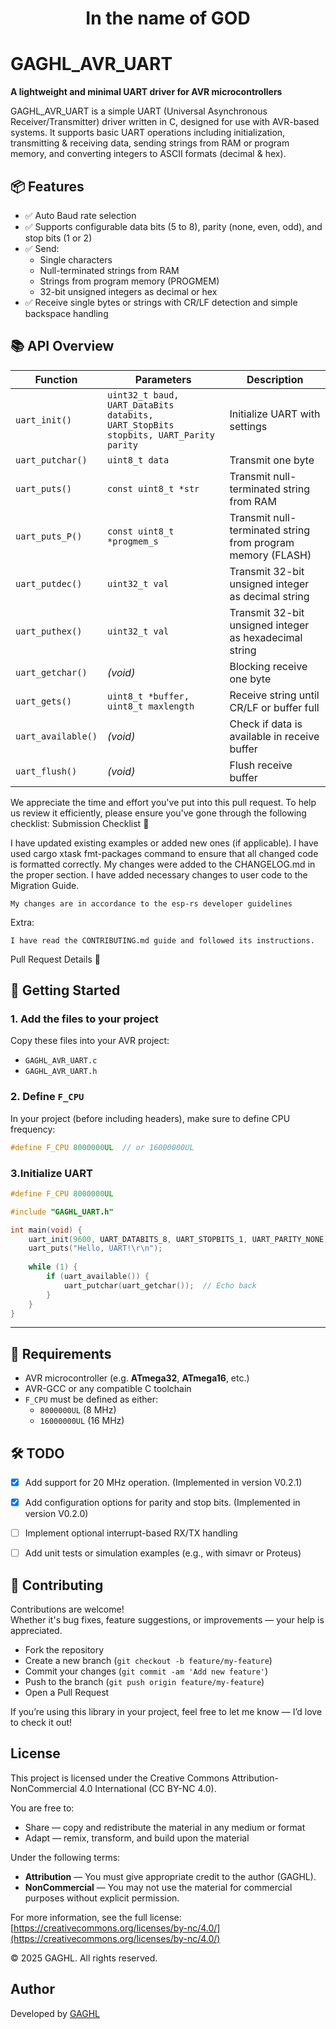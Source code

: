 <h1 align="center">In the name of GOD</h1>

# GAGHL_AVR_UART

**A lightweight and minimal UART driver for AVR microcontrollers**

GAGHL_AVR_UART is a simple UART (Universal Asynchronous Receiver/Transmitter) driver written in C, designed for use with AVR-based systems. It supports basic UART operations including initialization, transmitting & receiving data, sending strings from RAM or program memory, and converting integers to ASCII formats (decimal & hex).



## 📦 Features

- ✅ Auto Baud rate selection
- ✅ Supports configurable data bits (5 to 8), parity (none, even, odd), and stop bits (1 or 2)
- ✅ Send:
  - Single characters
  - Null-terminated strings from RAM
  - Strings from program memory (PROGMEM)
  - 32-bit unsigned integers as decimal or hex
- ✅ Receive single bytes or strings with CR/LF detection and simple backspace handling


## 📚 API Overview

| Function           | Parameters                                                                          | Description                                                 |
| ------------------ | ----------------------------------------------------------------------------------- | ----------------------------------------------------------- |
| `uart_init()`      | `uint32_t baud, UART_DataBits databits, UART_StopBits stopbits, UART_Parity parity` | Initialize UART with settings                               |
| `uart_putchar()`   | `uint8_t data`                                                                      | Transmit one byte                                           |
| `uart_puts()`      | `const uint8_t *str`                                                                | Transmit null-terminated string from RAM                    |
| `uart_puts_P()`    | `const uint8_t *progmem_s`                                                          | Transmit null-terminated string from program memory (FLASH) |
| `uart_putdec()`    | `uint32_t val`                                                                      | Transmit 32-bit unsigned integer as decimal string          |
| `uart_puthex()`    | `uint32_t val`                                                                      | Transmit 32-bit unsigned integer as hexadecimal string      |
| `uart_getchar()`   | *(void)*                                                                            | Blocking receive one byte                                   |
| `uart_gets()`      | `uint8_t *buffer, uint8_t maxlength`                                                | Receive string until CR/LF or buffer full                   |
| `uart_available()` | *(void)*                                                                            | Check if data is available in receive buffer                |
| `uart_flush()`     | *(void)*                                                                            | Flush receive buffer                                        |

We appreciate the time and effort you've put into this pull request.
To help us review it efficiently, please ensure you've gone through the following checklist:
Submission Checklist 📝

I have updated existing examples or added new ones (if applicable).
I have used cargo xtask fmt-packages command to ensure that all changed code is formatted correctly.
My changes were added to the CHANGELOG.md in the proper section.
I have added necessary changes to user code to the Migration Guide.

    My changes are in accordance to the esp-rs developer guidelines

Extra:

    I have read the CONTRIBUTING.md guide and followed its instructions.

Pull Request Details 📖

## 🚀 Getting Started

### 1. Add the files to your project

Copy these files into your AVR project:

- `GAGHL_AVR_UART.c`
- `GAGHL_AVR_UART.h`

### 2. Define `F_CPU`

In your project (before including headers), make sure to define CPU frequency:

```c
#define F_CPU 8000000UL  // or 16000000UL
```
### 3.Initialize UART
```c
#define F_CPU 8000000UL

#include "GAGHL_UART.h"

int main(void) {
    uart_init(9600, UART_DATABITS_8, UART_STOPBITS_1, UART_PARITY_NONE);
    uart_puts("Hello, UART!\r\n");
    
    while (1) {
        if (uart_available()) {
            uart_putchar(uart_getchar());  // Echo back
        }
    }
}
```
---

## 🔧 Requirements

- AVR microcontroller (e.g. **ATmega32**, **ATmega16**, etc.)
- AVR-GCC or any compatible C toolchain
- `F_CPU` must be defined as either:
  - `8000000UL` (8 MHz)
  - `16000000UL` (16 MHz)

## 🛠️ TODO

- [x] Add support for 20 MHz operation. (Implemented in version V0.2.1)
- [x] Add configuration options for parity and stop bits. (Implemented in version V0.2.0)
- [ ] Implement optional interrupt-based RX/TX handling
- [ ] Add unit tests or simulation examples (e.g., with simavr or Proteus)



## 🤝 Contributing

Contributions are welcome!  
Whether it's bug fixes, feature suggestions, or improvements — your help is appreciated.

- Fork the repository
- Create a new branch (`git checkout -b feature/my-feature`)
- Commit your changes (`git commit -am 'Add new feature'`)
- Push to the branch (`git push origin feature/my-feature`)
- Open a Pull Request

If you’re using this library in your project, feel free to let me know — I’d love to check it out!

## License

This project is licensed under the Creative Commons Attribution-NonCommercial 4.0 International (CC BY-NC 4.0).

You are free to:
- Share — copy and redistribute the material in any medium or format
- Adapt — remix, transform, and build upon the material

Under the following terms:
- **Attribution** — You must give appropriate credit to the author (GAGHL).
- **NonCommercial** — You may not use the material for commercial purposes without explicit permission.

For more information, see the full license: [https://creativecommons.org/licenses/by-nc/4.0/](https://creativecommons.org/licenses/by-nc/4.0/)

© 2025 GAGHL. All rights reserved.

## Author

Developed by [GAGHL](https://github.com/GAGHL)
